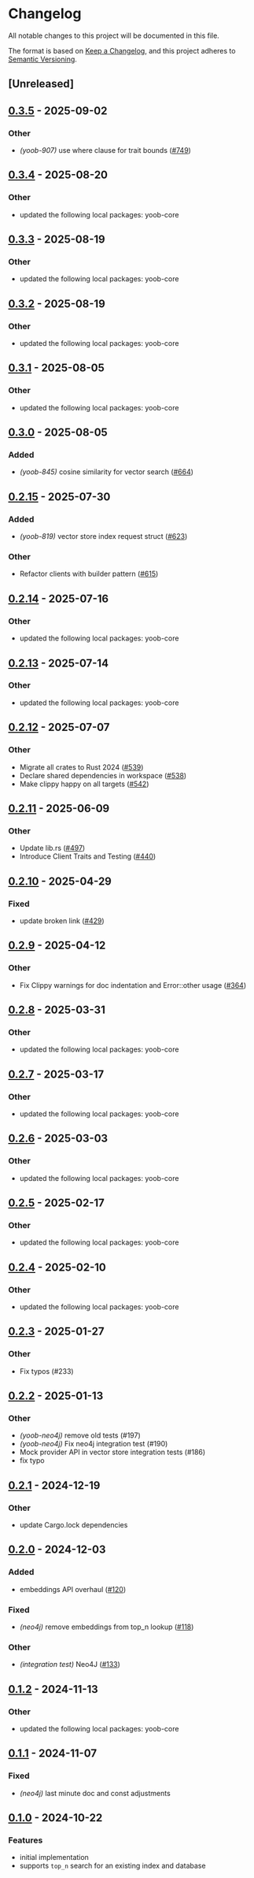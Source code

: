 # Changelog

All notable changes to this project will be documented in this file.

The format is based on [Keep a Changelog](https://keepachangelog.com/en/1.0.0/),
and this project adheres to [Semantic Versioning](https://semver.org/spec/v2.0.0.html).

## [Unreleased]

## [0.3.5](https://github.com/caojin0321/yoob/compare/yoob-neo4j-v0.3.4...yoob-neo4j-v0.3.5) - 2025-09-02

### Other

- *(yoob-907)* use where clause for trait bounds ([#749](https://github.com/caojin0321/yoob/pull/749))

## [0.3.4](https://github.com/caojin0321/yoob/compare/yoob-neo4j-v0.3.3...yoob-neo4j-v0.3.4) - 2025-08-20

### Other

- updated the following local packages: yoob-core

## [0.3.3](https://github.com/caojin0321/yoob/compare/yoob-neo4j-v0.3.2...yoob-neo4j-v0.3.3) - 2025-08-19

### Other

- updated the following local packages: yoob-core

## [0.3.2](https://github.com/caojin0321/yoob/compare/yoob-neo4j-v0.3.1...yoob-neo4j-v0.3.2) - 2025-08-19

### Other

- updated the following local packages: yoob-core

## [0.3.1](https://github.com/caojin0321/yoob/compare/yoob-neo4j-v0.3.0...yoob-neo4j-v0.3.1) - 2025-08-05

### Other

- updated the following local packages: yoob-core

## [0.3.0](https://github.com/caojin0321/yoob/compare/yoob-neo4j-v0.2.15...yoob-neo4j-v0.3.0) - 2025-08-05

### Added

- *(yoob-845)* cosine similarity for vector search ([#664](https://github.com/caojin0321/yoob/pull/664))

## [0.2.15](https://github.com/caojin0321/yoob/compare/yoob-neo4j-v0.2.14...yoob-neo4j-v0.2.15) - 2025-07-30

### Added

- *(yoob-819)* vector store index request struct ([#623](https://github.com/caojin0321/yoob/pull/623))

### Other

- Refactor clients with builder pattern ([#615](https://github.com/caojin0321/yoob/pull/615))

## [0.2.14](https://github.com/caojin0321/yoob/compare/yoob-neo4j-v0.2.13...yoob-neo4j-v0.2.14) - 2025-07-16

### Other

- updated the following local packages: yoob-core

## [0.2.13](https://github.com/caojin0321/yoob/compare/yoob-neo4j-v0.2.12...yoob-neo4j-v0.2.13) - 2025-07-14

### Other

- updated the following local packages: yoob-core

## [0.2.12](https://github.com/caojin0321/yoob/compare/yoob-neo4j-v0.2.11...yoob-neo4j-v0.2.12) - 2025-07-07

### Other

- Migrate all crates to Rust 2024 ([#539](https://github.com/caojin0321/yoob/pull/539))
- Declare shared dependencies in workspace ([#538](https://github.com/caojin0321/yoob/pull/538))
- Make clippy happy on all targets ([#542](https://github.com/caojin0321/yoob/pull/542))

## [0.2.11](https://github.com/caojin0321/yoob/compare/yoob-neo4j-v0.2.10...yoob-neo4j-v0.2.11) - 2025-06-09

### Other

- Update lib.rs ([#497](https://github.com/caojin0321/yoob/pull/497))
- Introduce Client Traits and Testing ([#440](https://github.com/caojin0321/yoob/pull/440))

## [0.2.10](https://github.com/caojin0321/yoob/compare/yoob-neo4j-v0.2.9...yoob-neo4j-v0.2.10) - 2025-04-29

### Fixed

- update broken link  ([#429](https://github.com/caojin0321/yoob/pull/429))

## [0.2.9](https://github.com/caojin0321/yoob/compare/yoob-neo4j-v0.2.8...yoob-neo4j-v0.2.9) - 2025-04-12

### Other

- Fix Clippy warnings for doc indentation and Error::other usage ([#364](https://github.com/caojin0321/yoob/pull/364))

## [0.2.8](https://github.com/caojin0321/yoob/compare/yoob-neo4j-v0.2.7...yoob-neo4j-v0.2.8) - 2025-03-31

### Other

- updated the following local packages: yoob-core

## [0.2.7](https://github.com/caojin0321/yoob/compare/yoob-neo4j-v0.2.6...yoob-neo4j-v0.2.7) - 2025-03-17

### Other

- updated the following local packages: yoob-core

## [0.2.6](https://github.com/caojin0321/yoob/compare/yoob-neo4j-v0.2.5...yoob-neo4j-v0.2.6) - 2025-03-03

### Other

- updated the following local packages: yoob-core

## [0.2.5](https://github.com/caojin0321/yoob/compare/yoob-neo4j-v0.2.4...yoob-neo4j-v0.2.5) - 2025-02-17

### Other

- updated the following local packages: yoob-core

## [0.2.4](https://github.com/caojin0321/yoob/compare/yoob-neo4j-v0.2.3...yoob-neo4j-v0.2.4) - 2025-02-10

### Other

- updated the following local packages: yoob-core

## [0.2.3](https://github.com/caojin0321/yoob/compare/yoob-neo4j-v0.2.2...yoob-neo4j-v0.2.3) - 2025-01-27

### Other

- Fix typos (#233)

## [0.2.2](https://github.com/caojin0321/yoob/compare/yoob-neo4j-v0.2.1...yoob-neo4j-v0.2.2) - 2025-01-13

### Other

- *(yoob-neo4j)* remove old tests (#197)
- *(yoob-neo4j)* Fix neo4j integration test (#190)
- Mock provider API in vector store integration tests (#186)
- fix typo

## [0.2.1](https://github.com/caojin0321/yoob/compare/yoob-neo4j-v0.2.0...yoob-neo4j-v0.2.1) - 2024-12-19

### Other

- update Cargo.lock dependencies

## [0.2.0](https://github.com/caojin0321/yoob/compare/yoob-neo4j-v0.1.2...yoob-neo4j-v0.2.0) - 2024-12-03

### Added

- embeddings API overhaul ([#120](https://github.com/caojin0321/yoob/pull/120))

### Fixed

- *(neo4j)* remove embeddings from top_n lookup ([#118](https://github.com/caojin0321/yoob/pull/118))

### Other

- *(integration test)* Neo4J ([#133](https://github.com/caojin0321/yoob/pull/133))

## [0.1.2](https://github.com/caojin0321/yoob/compare/yoob-neo4j-v0.1.1...yoob-neo4j-v0.1.2) - 2024-11-13

### Other

- updated the following local packages: yoob-core

## [0.1.1](https://github.com/caojin0321/yoob/compare/yoob-neo4j-v0.1.0...yoob-neo4j-v0.1.1) - 2024-11-07

### Fixed

- *(neo4j)* last minute doc and const adjustments

## [0.1.0](https://github.com/caojin0321/yoob/compare/yoob-mongodb-v0.0.7...yoob-mongodb-v0.1.0) - 2024-10-22

### Features

- initial implementation
- supports `top_n` search for an existing index and database
